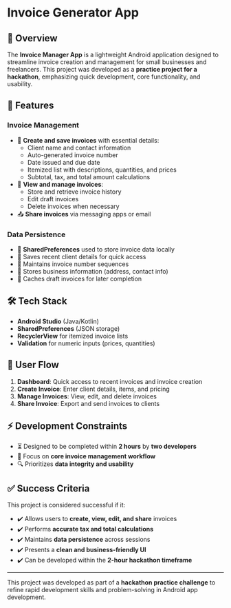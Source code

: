 # Invoice Generator App

## 📌 Overview
The **Invoice Manager App** is a lightweight Android application designed to streamline invoice creation and management for small businesses and freelancers. This project was developed as a **practice project for a hackathon**, emphasizing quick development, core functionality, and usability.

## 🚀 Features
### Invoice Management
- 📄 **Create and save invoices** with essential details:
  - Client name and contact information
  - Auto-generated invoice number
  - Date issued and due date
  - Itemized list with descriptions, quantities, and prices
  - Subtotal, tax, and total amount calculations
- 📂 **View and manage invoices**:
  - Store and retrieve invoice history
  - Edit draft invoices
  - Delete invoices when necessary
- 📤 **Share invoices** via messaging apps or email

### Data Persistence
- 🔄 **SharedPreferences** used to store invoice data locally
- 📌 Saves recent client details for quick access
- 🔢 Maintains invoice number sequences
- 🏢 Stores business information (address, contact info)
- 📝 Caches draft invoices for later completion

## 🛠️ Tech Stack
- **Android Studio** (Java/Kotlin)
- **SharedPreferences** (JSON storage)
- **RecyclerView** for itemized invoice lists
- **Validation** for numeric inputs (prices, quantities)

## 📲 User Flow
1. **Dashboard**: Quick access to recent invoices and invoice creation
2. **Create Invoice**: Enter client details, items, and pricing
3. **Manage Invoices**: View, edit, and delete invoices
4. **Share Invoice**: Export and send invoices to clients

## ⚡ Development Constraints
- ⏳ Designed to be completed within **2 hours** by **two developers**
- 🎯 Focus on **core invoice management workflow**
- 🔍 Prioritizes **data integrity and usability**

## ✅ Success Criteria
This project is considered successful if it:
- ✔️ Allows users to **create, view, edit, and share** invoices
- ✔️ Performs **accurate tax and total calculations**
- ✔️ Maintains **data persistence** across sessions
- ✔️ Presents a **clean and business-friendly UI**
- ✔️ Can be developed within the **2-hour hackathon timeframe**

---
This project was developed as part of a **hackathon practice challenge** to refine rapid development skills and problem-solving in Android app development.
